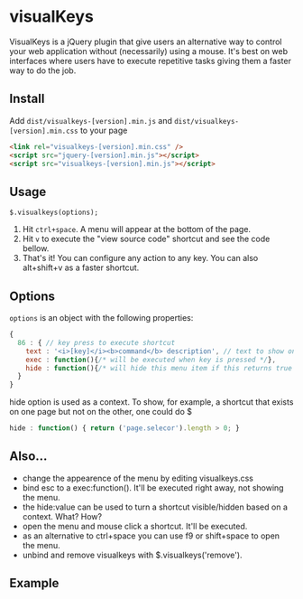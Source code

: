 # visualKeys

VisualKeys is a jQuery plugin that give users an alternative way to control
your web application without (necessarily) using a mouse. It's best on web
interfaces where users have to execute repetitive tasks giving them a faster
way to do the job.

## Install

  Add `dist/visualkeys-[version].min.js` and `dist/visualkeys-[version].min.css`
  to your page

```html
<link rel="visualkeys-[version].min.css" />
<script src="jquery-[version].min.js"></script>
<script src="visualkeys-[version].min.js"></script>
```

## Usage

    $.visualkeys(options);

1. Hit `ctrl+space`. A menu will appear at the bottom of the page.
2. Hit `v` to execute the "view source code" shortcut and see the code bellow.
3. That's it! You can configure any action to any key. You can also alt+shift+v as a faster shortcut.


## Options

`options` is an object with the following properties:
```js
{
  86 : { // key press to execute shortcut
    text : '<i>[key]</i><b>command</b> description', // text to show on menu
    exec : function(){/* will be executed when key is pressed */},
    hide : function(){/* will hide this menu item if this returns true */}
  }
}
```

hide option is used as a context. To show, for example, a shortcut that
exists on one page but not on the other, one could do $

```js
hide : function() { return ('page.selecor').length > 0; }
```

## Also...
- change the appearence of the menu by editing visualkeys.css
- bind esc to a exec:function(). It'll be executed right away, not showing the menu.
- the hide:value can be used to turn a shortcut visible/hidden based on a context. What? How?
- open the menu and mouse click a shortcut. It'll be executed.
- as an alternative to ctrl+space you can use f9 or shift+space to open the menu.
- unbind and remove visualkeys with $.visualkeys('remove').

## Example